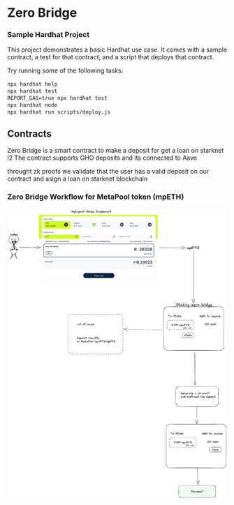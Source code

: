 # Zero Bridge

### Sample Hardhat Project

This project demonstrates a basic Hardhat use case. It comes with a sample contract, a test for that contract, and a script that deploys that contract.

Try running some of the following tasks:

```shell
npx hardhat help
npx hardhat test
REPORT_GAS=true npx hardhat test
npx hardhat node
npx hardhat run scripts/deploy.js
```
## Contracts

Zero Bridge is a smart contract to make a deposit for get a loan on starknet l2
The contract supports GHO deposits and its connected to Aave

throught zk proofs we validate that the user has a valid deposit on our contract
and asign a loan on starknet blockchain


### Zero Bridge Workflow for MetaPool token (mpETH)

![diagram](./assets/metaPool.png)